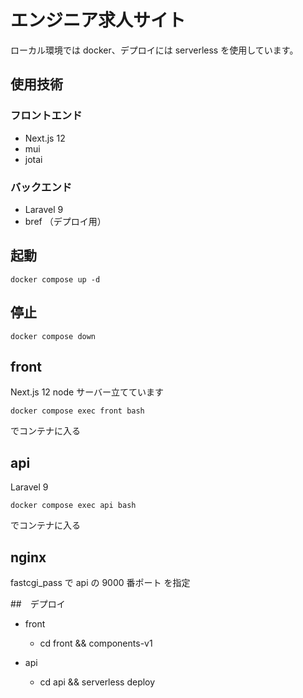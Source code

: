 # エンジニア求人サイト

ローカル環境では docker、デプロイには serverless を使用しています。

## 使用技術

### フロントエンド

- Next.js 12
- mui
- jotai

### バックエンド

- Laravel 9
- bref （デプロイ用）

## 起動

```
docker compose up -d
```

## 停止

```
docker compose down
```

## front

Next.js 12
node サーバー立てています

```
docker compose exec front bash
```

でコンテナに入る

## api

Laravel 9

```
docker compose exec api bash
```

でコンテナに入る

## nginx

fastcgi_pass で api の 9000 番ポート を指定

##　デプロイ

- front

  - cd front && components-v1

- api
  - cd api && serverless deploy
